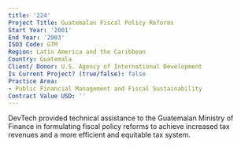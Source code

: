 ```yaml
---
title: '224'
Project Title: Guatemalan Fiscal Policy Reforms
Start Year: '2001'
End Year: '2003'
ISO3 Code: GTM
Region: Latin America and the Caribbean
Country: Guatemala
Client/ Donor: U.S. Agency of International Development
Is Current Project? (true/false): false
Practice Area:
- Public Financial Management and Fiscal Sustainability
Contract Value USD: ''
---
```


DevTech provided technical assistance to the Guatemalan Ministry of Finance in formulating fiscal policy reforms to achieve increased tax revenues and a more efficient and equitable tax system.